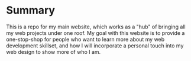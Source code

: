 # Summary
This is a repo for my main website, which works as a "hub" of bringing all my web projects under one roof. My goal with this website is to provide a one-stop-shop for people who want to learn more about my web development skillset, and how I will incorporate a personal touch into my web design to show more of who I am. 

